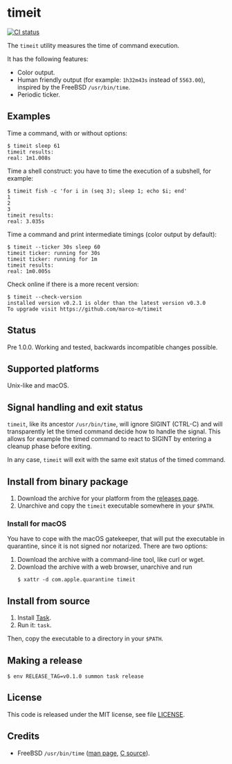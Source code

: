 # timeit

[![CI status](https://github.com/marco-m/timeit/actions/workflows/ci.yml/badge.svg)](https://github.com/marco-m/timeit/actions)

The `timeit` utility measures the time of command execution.

It has the following features:
- Color output.
- Human friendly output (for example: `1h32m43s` instead of `5563.00`), inspired by the FreeBSD `/usr/bin/time`.
- Periodic ticker.

## Examples

Time a command, with or without options:

    $ timeit sleep 61
    timeit results:
    real: 1m1.008s

Time a shell construct: you have to time the execution of a subshell, for
example:

    $ timeit fish -c 'for i in (seq 3); sleep 1; echo $i; end'
    1
    2
    3
    timeit results:
    real: 3.035s

Time a command and print intermediate timings (color output by default):

    $ timeit --ticker 30s sleep 60
    timeit ticker: running for 30s
    timeit ticker: running for 1m
    timeit results:
    real: 1m0.005s

Check online if there is a more recent version:

    $ timeit --check-version
    installed version v0.2.1 is older than the latest version v0.3.0
    To upgrade visit https://github.com/marco-m/timeit

## Status

Pre 1.0.0. Working and tested, backwards incompatible changes possible.

## Supported platforms

Unix-like and macOS.

## Signal handling and exit status

`timeit`, like its ancestor `/usr/bin/time`, will ignore SIGINT (CTRL-C) and will transparently let the timed command decide how to handle the signal. This allows for example the timed command to react to SIGINT by entering a cleanup phase before exiting.

In any case, `timeit` will exit with the same exit status of the timed command.

## Install from binary package

1. Download the archive for your platform from the [releases
  page](https://github.com/marco-m/timeit/releases).
2. Unarchive and copy the `timeit` executable somewhere in your `$PATH`.

### Install for macOS

You have to cope with the macOS gatekeeper, that will put the executable in
quarantine, since it is not signed nor notarized. There are two options:

1. Download the archive with a command-line tool, like curl or wget.
2. Download the archive with a web browser, unarchive and run
   ```
   $ xattr -d com.apple.quarantine timeit
   ```

## Install from source

1. Install [Task](https://taskfile.dev/).
2. Run it: `task`.

Then, copy the executable to a directory in your `$PATH`.

## Making a release

    $ env RELEASE_TAG=v0.1.0 summon task release

## License

This code is released under the MIT license, see file [LICENSE](LICENSE).

## Credits

* FreeBSD `/usr/bin/time` ([man page], [C source]).

[man page]: https://www.freebsd.org/cgi/man.cgi?query=time
[C source]: https://github.com/freebsd/freebsd/blob/master/usr.bin/time/time.c
